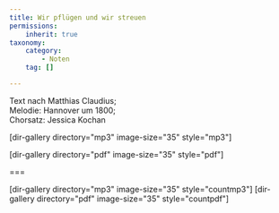 ```yaml
---
title: Wir pflügen und wir streuen
permissions:
    inherit: true
taxonomy:
    category:
        - Noten
    tag: []

---
```


Text nach Matthias Claudius;  
Melodie: Hannover um 1800;  
Chorsatz: Jessica Kochan

[dir-gallery directory="mp3" image-size="35" style="mp3"]

[dir-gallery directory="pdf" image-size="35" style="pdf"]

===

[dir-gallery directory="mp3" image-size="35" style="countmp3"]
[dir-gallery directory="pdf" image-size="35" style="countpdf"]